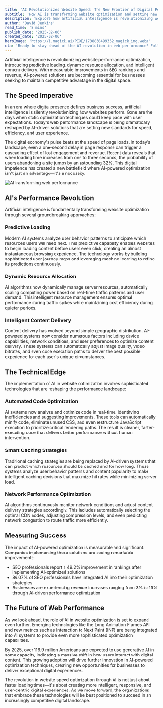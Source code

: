 ```yaml
---
title: 'AI Revolutionizes Website Speed: The New Frontier of Digital Performance'
subtitle: 'How AI is transforming website optimization and setting new standards for digital speed'
description: 'Explore how artificial intelligence is revolutionizing website performance optimization with predictive loading, dynamic resource allocation, and intelligent content delivery. Learn how AI-powered solutions are becoming essential for businesses seeking to maintain competitive advantage in the digital space.'
author: 'David Jenkins'
read_time: '8 mins'
publish_date: '2025-02-06'
created_date: '2025-02-06'
heroImage: 'https://i.magick.ai/PIXE/1738858499352_magick_img.webp'
cta: 'Ready to stay ahead of the AI revolution in web performance? Follow us on LinkedIn for the latest insights and innovations in digital optimization technology.'
---
```


Artificial intelligence is revolutionizing website performance optimization, introducing predictive loading, dynamic resource allocation, and intelligent content delivery. With measurable improvements in SEO rankings and revenue, AI-powered solutions are becoming essential for businesses seeking to maintain competitive advantage in the digital space.

## The Speed Imperative

In an era where digital presence defines business success, artificial intelligence is silently revolutionizing how websites perform. Gone are the days when static optimization techniques could keep pace with user expectations. Today's web performance landscape is being dramatically reshaped by AI-driven solutions that are setting new standards for speed, efficiency, and user experience.

The digital economy's pulse beats at the speed of page loads. In today's landscape, even a one-second delay in page response can trigger a cascading effect of lost engagement and revenue. Recent data reveals that when loading time increases from one to three seconds, the probability of users abandoning a site jumps by an astounding 32%. This digital impatience has created a new battlefield where AI-powered optimization isn't just an advantage—it's a necessity.

![AI transforming web performance](https://i.magick.ai/PIXE/1738858499355_magick_img.webp)

## AI's Performance Revolution

Artificial intelligence is fundamentally transforming website optimization through several groundbreaking approaches:

### Predictive Loading

Modern AI systems analyze user behavior patterns to anticipate which resources users will need next. This predictive capability enables websites to begin loading content before users even click, creating an almost instantaneous browsing experience. The technology works by building sophisticated user journey maps and leveraging machine learning to refine its predictions continuously.

### Dynamic Resource Allocation

AI algorithms now dynamically manage server resources, automatically scaling computing power based on real-time traffic patterns and user demand. This intelligent resource management ensures optimal performance during traffic spikes while maintaining cost efficiency during quieter periods.

### Intelligent Content Delivery

Content delivery has evolved beyond simple geographic distribution. AI-powered systems now consider numerous factors including device capabilities, network conditions, and user preferences to optimize content delivery. These systems can automatically adjust image quality, video bitrates, and even code execution paths to deliver the best possible experience for each user's unique circumstances.

## The Technical Edge

The implementation of AI in website optimization involves sophisticated technologies that are reshaping the performance landscape:

### Automated Code Optimization

AI systems now analyze and optimize code in real-time, identifying inefficiencies and suggesting improvements. These tools can automatically minify code, eliminate unused CSS, and even restructure JavaScript execution to prioritize critical rendering paths. The result is cleaner, faster-executing code that delivers better performance without human intervention.

### Smart Caching Strategies

Traditional caching strategies are being replaced by AI-driven systems that can predict which resources should be cached and for how long. These systems analyze user behavior patterns and content popularity to make intelligent caching decisions that maximize hit rates while minimizing server load.

### Network Performance Optimization

AI algorithms continuously monitor network conditions and adjust content delivery strategies accordingly. This includes automatically selecting the optimal CDN nodes, adjusting compression levels, and even predicting network congestion to route traffic more efficiently.

## Measuring Success

The impact of AI-powered optimization is measurable and significant. Companies implementing these solutions are seeing remarkable improvements:

- SEO professionals report a 49.2% improvement in rankings after implementing AI-optimized solutions
- 86.07% of SEO professionals have integrated AI into their optimization strategies
- Businesses are experiencing revenue increases ranging from 3% to 15% through AI-driven performance optimization

## The Future of Web Performance

As we look ahead, the role of AI in website optimization is set to expand even further. Emerging technologies like the Long Animation Frames API and new metrics such as Interaction to Next Paint (INP) are being integrated into AI systems to provide even more sophisticated optimization capabilities.

By 2025, over 116.9 million Americans are expected to use generative AI in some capacity, indicating a massive shift in how users interact with digital content. This growing adoption will drive further innovation in AI-powered optimization techniques, creating new opportunities for businesses to deliver exceptional digital experiences.

The revolution in website speed optimization through AI is not just about faster loading times—it's about creating more intelligent, responsive, and user-centric digital experiences. As we move forward, the organizations that embrace these technologies will be best positioned to succeed in an increasingly competitive digital landscape.